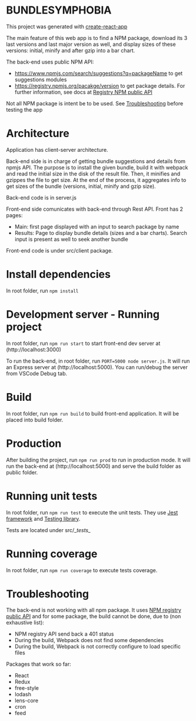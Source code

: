 # BUNDLESYMPHOBIA

This project was generated with [create-react-app](https://github.com/facebook/create-react-app)

The main feature of this web app is to find a NPM package, download its 3 last versions and last major version as well,
and display sizes of these versions: initial, minify and after gzip into a bar chart.

The back-end uses public NPM API: 
- https://www.npmjs.com/search/suggestions?q=packageName to get suggestions modules
- https://registry.npmjs.org/pacakge/version to get package details. For further information, see docs at [Registry NPM public API](https://github.com/npm/registry/blob/master/docs/REGISTRY-API.md)

Not all NPM package is intent be to be used. See [Troubleshooting](#troubleshooting) before testing the app

# Architecture

Application has client-server architecture.

Back-end side is in charge of getting bundle suggestions and details from npmjs API. 
The purpose is to install the given bundle, build it with webpack and read the initial size in the disk of the result file. Then, it minifies and gzippes the file to get size. At the end of the process, it aggregates info to get sizes of the bundle (versions, initial, minify and gzip size).

Back-end code is in server.js

Front-end side comunicates with back-end through Rest API. Front has 2 pages:
- Main: first page displayed with an input to search package by name
- Results: Page to display bundle details (sizes and a bar charts). Search input is present as well to seek another bundle

Front-end code is under src/client package.

# Install dependencies

In root folder, run `npm install`

# Development server - Running project

In root folder, run `npm run start` to start front-end dev server at (http://localhost:3000)

To run the back-end, in root folder, run `PORT=5000 node server.js`. It will run an Express server at (http://localhost:5000). You can run/debug the server from VSCode Debug tab.

# Build

In root folder, run `npm run build` to build front-end application. It will be placed into build folder.

# Production

After building the project, run `npm run prod` to run in production mode. It will run the back-end at (http://localhost:5000) and serve the build folder as public folder.

# Running unit tests

In root folder, run `npm run test` to execute the unit tests. They use [Jest framework](https://jestjs.io/en/) and [Testing library](https://testing-library.com/).

Tests are located under src/\__tests\__

# Running coverage

In root folder, run `npm run coverage` to execute tests coverage. 

# Troubleshooting

The back-end is not working with all npm package. It uses [NPM registry public API](https://registry.npmjs.org) and for some package, the build cannot be done, due to (non exhaustive list): 
- NPM registry API send back a 401 status
- During the build, Webpack does not find some dependencies
- During the build, Webpack is not correctly configure to load specific files

Packages that work so far: 
- React
- Redux
- free-style
- lodash
- lens-core
- cron
- feed
